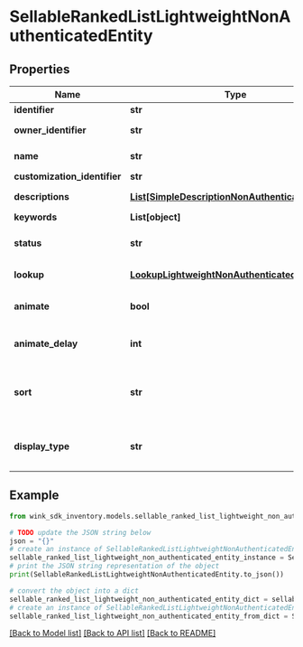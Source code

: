 # SellableRankedListLightweightNonAuthenticatedEntity


## Properties

Name | Type | Description | Notes
------------ | ------------- | ------------- | -------------
**identifier** | **str** | Unique identifier | 
**owner_identifier** | **str** | AffiliateAccountLightweight identifier | 
**name** | **str** | Descriptive name of this list for seller use only | 
**customization_identifier** | **str** | Customization identifier | 
**descriptions** | [**List[SimpleDescriptionNonAuthenticatedEntity]**](SimpleDescriptionNonAuthenticatedEntity.md) | Contains custom title and description of grid | 
**keywords** | **List[object]** |  | 
**status** | **str** | Status | [default to 'ACTIVE']
**lookup** | [**LookupLightweightNonAuthenticatedEntity**](LookupLightweightNonAuthenticatedEntity.md) | The destination to display ranked blocking from. | 
**animate** | **bool** | Create an animated gif instead of a list of images | [optional] [default to False]
**animate_delay** | **int** | Controls animation delay in milliseconds. -1 is disabled | [optional] [default to -1]
**sort** | **str** | Determines which badge to show on the Web Component. Is also used to sort properties for search grids. | [optional] 
**display_type** | **str** | Indicate which initial values to display first on the front-facing card | [optional] [default to 'NATIVE']

## Example

```python
from wink_sdk_inventory.models.sellable_ranked_list_lightweight_non_authenticated_entity import SellableRankedListLightweightNonAuthenticatedEntity

# TODO update the JSON string below
json = "{}"
# create an instance of SellableRankedListLightweightNonAuthenticatedEntity from a JSON string
sellable_ranked_list_lightweight_non_authenticated_entity_instance = SellableRankedListLightweightNonAuthenticatedEntity.from_json(json)
# print the JSON string representation of the object
print(SellableRankedListLightweightNonAuthenticatedEntity.to_json())

# convert the object into a dict
sellable_ranked_list_lightweight_non_authenticated_entity_dict = sellable_ranked_list_lightweight_non_authenticated_entity_instance.to_dict()
# create an instance of SellableRankedListLightweightNonAuthenticatedEntity from a dict
sellable_ranked_list_lightweight_non_authenticated_entity_from_dict = SellableRankedListLightweightNonAuthenticatedEntity.from_dict(sellable_ranked_list_lightweight_non_authenticated_entity_dict)
```
[[Back to Model list]](../README.md#documentation-for-models) [[Back to API list]](../README.md#documentation-for-api-endpoints) [[Back to README]](../README.md)


